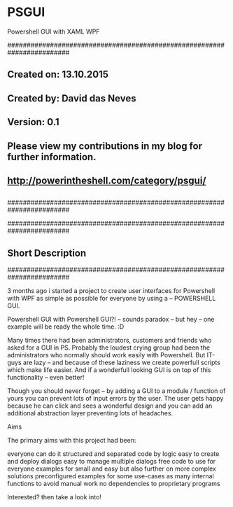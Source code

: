 # PSGUI
Powershell GUI with XAML WPF

########################################################################
##
##    Created on:   	13.10.2015
##    Created by:   	David das Neves
##    Version:        0.1
##  
##    Please view my contributions in my blog for further information. 
## 
##    http://powerintheshell.com/category/psgui/
##
########################################################################


########################################################################
##  Short Description
########################################################################

3 months ago i started a project to create user interfaces for Powershell with WPF as simple as possible for everyone by using a  – POWERSHELL GUI.

Powershell GUI with Powershell GUI?! – sounds paradox – but hey – one example will be ready the whole time. :D

Many times there had been administrators, customers and friends who asked for a GUI in PS. Probably the loudest crying group had been the administrators who normally should work easily with Powershell. But IT-guys are lazy – and because of these laziness we create powerfull scripts which make life easier. And if a wonderfull looking GUI is on top of this functionality – even better!

Though you should never forget – by adding a GUI to a module / function of yours you can prevent lots of input errors by the user. The user gets happy because he can click and sees a wonderful design and you can add an additional abstraction layer preventing lots of headaches.

Aims

The primary aims with this project had been:

everyone can do it
structured and separated code by logic
easy to create and deploy dialogs
easy to manage multiple dialogs
free code to use for everyone
examples for small and easy but also further on more complex solutions
preconfigured examples for some use-cases
as many internal functions to avoid manual work
no dependencies to proprietary programs

Interested? then take a look into!
